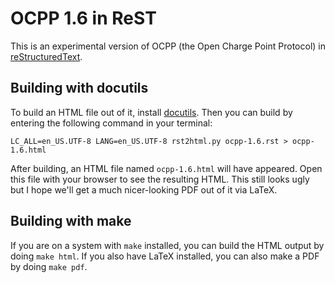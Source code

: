 # OCPP 1.6 in ReST

This is an experimental version of OCPP (the Open Charge Point Protocol) in [reStructuredText](http://docutils.sourceforge.net/rst.html). 

## Building with docutils

To build an HTML file out of it, install [docutils](http://docutils.sourceforge.net/). Then you can build by entering the following command in your terminal:

`LC_ALL=en_US.UTF-8 LANG=en_US.UTF-8 rst2html.py ocpp-1.6.rst > ocpp-1.6.html`

After building, an HTML file named `ocpp-1.6.html` will have appeared. Open this file with your browser to see the resulting HTML. This still looks ugly but I hope we'll get a much nicer-looking PDF out of it via LaTeX.

## Building with make

If you are on a system with `make` installed, you can build the HTML output by doing `make html`. If you also have LaTeX installed, you can also make a PDF by doing `make pdf`.

